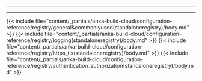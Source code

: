 
---
---

{{< include file="content/_partials/anka-build-cloud/configuration-reference/registry/general&commonlyused(standaloneregistry)/body.md" >}}
{{< include file="content/_partials/anka-build-cloud/configuration-reference/registry/logging(standaloneregistry)/body.md" >}}
{{< include file="content/_partials/anka-build-cloud/configuration-reference/registry/https_tls(standaloneregistry)/body.md" >}}
{{< include file="content/_partials/anka-build-cloud/configuration-reference/registry/authentication_authorization(standaloneregistry)/body.md" >}}
